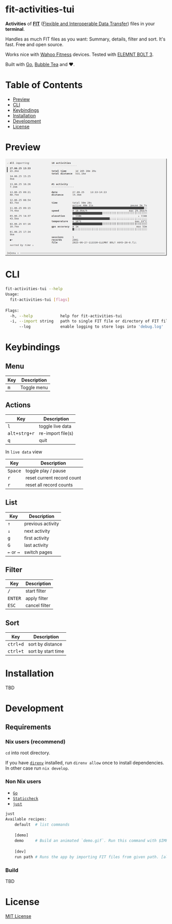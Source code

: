 # fit-activities-tui

**Activities** of **[FIT](https://developer.garmin.com/fit/overview/)** ([Flexible and Interoperable Data Transfer](https://developer.garmin.com/fit/overview/)) files in your **terminal**.

Handles as much FIT files as you want: Summary, details, filter and sort. It's fast. Free and open source.

Works nice with [Wahoo Fitness](http://wahoofitness.com) devices. Tested with [ELEMNT BOLT 3](https://support.wahoofitness.com/hc/en-us/articles/26243351942290-ELEMNT-BOLT-3-2025-Product-Information).

Built with [Go](https://go.dev), [Bubble Tea](https://github.com/charmbracelet/bubbletea/) and ♥.

# Table of Contents

- [Preview](./#preview)
- [CLI](./#cli)
- [Keybindings](./#keybindings)
- [Installation](./#installation)
- [Development](./#development)
- [License](./#license)

# Preview

<a href="demo/demo.gif">
  <img alt="demo" src="demo/demo.gif" />
</a>

# CLI

```sh
fit-activities-tui --help
Usage:
  fit-activities-tui [flags]

Flags:
  -h, --help            help for fit-activities-tui
  -i, --import string   path to single FIT file or directory of FIT files to import
      --log             enable logging to store logs into 'debug.log'
```

# Keybindings

## Menu

| Key | Description |
| --- | --- |
| <kbd>m</kbd> | Toggle menu |

## Actions

| Key | Description |
| --- | --- |
| <kbd>l</kbd> | toggle live data |
| <kbd>alt+strg+r</kbd> | re-import file(s) |
| <kbd>q</kbd> | quit |

In `live data` view

| Key | Description |
| --- | --- |
| <kbd>Space</kbd> | toggle play / pause |
| <kbd>r</kbd> | reset current record count |
| <kbd>r</kbd> | reset all record counts |

## List

| Key | Description |
| --- | --- |
| <kbd>↑</kbd> | previous activity |
| <kbd>↓</kbd> | next activity |
| <kbd>g</kbd> | first activity |
| <kbd>G</kbd> | last activity |
| <kbd>←</kbd> or <kbd>→</kbd> | switch pages |

## Filter

| Key | Description |
| --- | --- |
| <kbd>/</kbd> | start filter |
| <kbd>ENTER</kbd> | apply filter |
| <kbd>ESC</kbd> | cancel filter |

## Sort

| Key | Description |
| --- | --- |
| <kbd>ctrl+d</kbd> | sort by distance |
| <kbd>ctrl+t</kbd> | sort by start time |


# Installation

TBD

# Development

## Requirements

### Nix users (recommend)

`cd` into root directory.

If you have [`direnv`](https://direnv.net) installed, run `direnv allow` once to install dependencies. In other case run `nix develop`.

### Non Nix users

- [`Go`](https://go.dev/doc/install)
- [`Staticcheck`](https://staticcheck.dev)
- [`just`](https://just.systems)


```sh
just
Available recipes:
    default  # list commands

    [demo]
    demo     # Build an animated `demo.gif`. Run this command with $IMPORT_PATH={directory-of-FIT-files} defined to point to FIT files you want to use for the demo. [alias: d]

    [dev]
    run path # Runs the app by importing FIT files from given path. [alias: r]
```

### Build

TBD


# License

[MIT License](./LICENSE)
